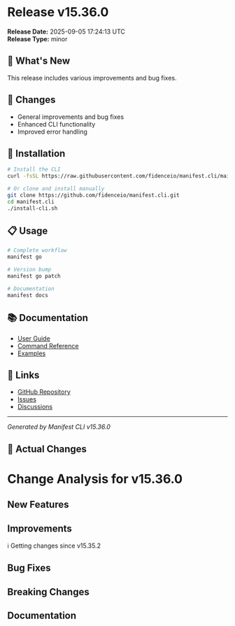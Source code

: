 # Release v15.36.0

**Release Date:** 2025-09-05 17:24:13 UTC  
**Release Type:** minor

## 🎯 What's New

This release includes various improvements and bug fixes.

## 🔧 Changes

- General improvements and bug fixes
- Enhanced CLI functionality
- Improved error handling

## 🚀 Installation

```bash
# Install the CLI
curl -fsSL https://raw.githubusercontent.com/fidenceio/manifest.cli/main/install-cli.sh | bash

# Or clone and install manually
git clone https://github.com/fidenceio/manifest.cli.git
cd manifest.cli
./install-cli.sh
```

## 📋 Usage

```bash
# Complete workflow
manifest go

# Version bump
manifest go patch

# Documentation
manifest docs
```

## 📚 Documentation

- [User Guide](docs/USER_GUIDE.md)
- [Command Reference](docs/COMMAND_REFERENCE.md)
- [Examples](docs/EXAMPLES.md)

## 🔗 Links

- [GitHub Repository](https://github.com/fidenceio/fidenceio.manifest.cli)
- [Issues](https://github.com/fidenceio/fidenceio.manifest.cli/issues)
- [Discussions](https://github.com/fidenceio/fidenceio.manifest.cli/discussions)

---
*Generated by Manifest CLI v15.36.0*

## 🔧 Actual Changes

# Change Analysis for v15.36.0

## New Features


## Improvements
ℹ️  Getting changes since v15.35.2

## Bug Fixes


## Breaking Changes


## Documentation
